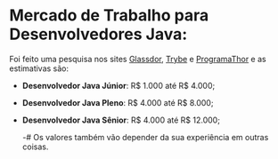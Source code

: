 # Mercado de Trabalho para Desenvolvedores Java:

Foi feito uma pesquisa nos sites [Glassdor](https://www.glassdoor.com.br/Sal%C3%A1rios/desenvolvedor-java-sal%C3%A1rio-SRCH_KO0,18.htm), [Trybe](https://www.betrybe.com/guia-salarios-profissoes/desenvolvedor-java) e [ProgramaThor](https://programathor.com.br/salario-programador-java) e as estimativas são:

  - **Desenvolvedor Java Júnior**: R$ 1.000 até R$ 4.000;
  - **Desenvolvedor Java Pleno**: R$ 4.000 até R$ 8.000;
  - **Desenvolvedor Java Sênior**: R$ 4.000 até R$ 12.000;

    -# Os valores também vão depender da sua experiência em outras coisas.
